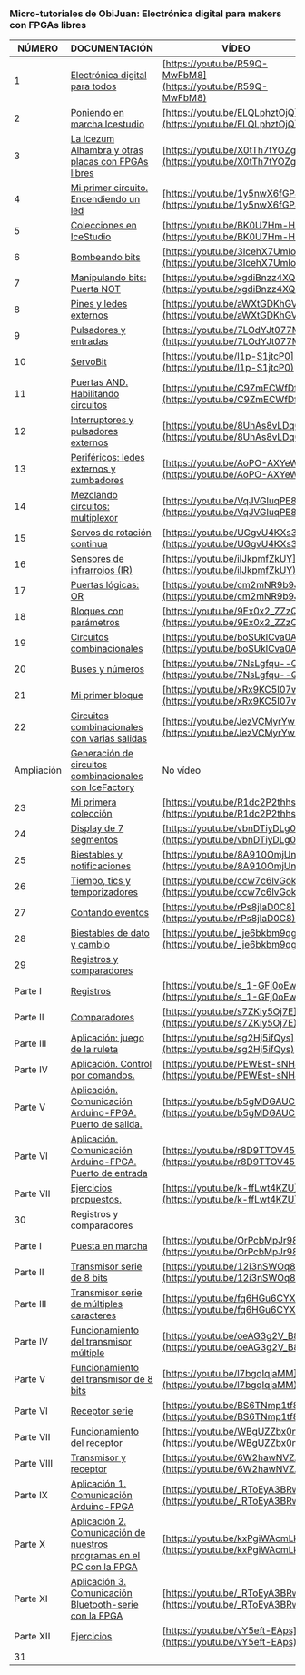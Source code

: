 ### Micro-tutoriales de ObiJuan: **Electrónica digital para makers con FPGAs libres**

 NÚMERO | DOCUMENTACIÓN  | VÍDEO
--|--|--
 1 | [Electrónica digital para todos](https://github.com/Obijuan/digital-electronics-with-open-FPGAs-tutorial/wiki/Video-1:-Electr%C3%B3nica-digital-para-todos)  | [https://youtu.be/R59Q-MwFbM8](https://youtu.be/R59Q-MwFbM8)
 2 | [Poniendo en marcha Icestudio](https://github.com/Obijuan/digital-electronics-with-open-FPGAs-tutorial/wiki/V%C3%ADdeo-2:-%C2%A1Poniendo-en-marcha-Icestudio)  | [https://youtu.be/ELQLphztOjQ](https://youtu.be/ELQLphztOjQ)
 3 |[La Icezum Alhambra y otras placas con FPGAs libres](https://github.com/Obijuan/digital-electronics-with-open-FPGAs-tutorial/wiki/V%C3%ADdeo-3:-La-Icezum-Alhambra-y-otras-placas-con-FPGAs-libres)  |  [https://youtu.be/X0tTh7tYOZg](https://youtu.be/X0tTh7tYOZg)
 4 | [Mi primer circuito. Encendiendo un led](https://github.com/Obijuan/digital-electronics-with-open-FPGAs-tutorial/wiki/V%C3%ADdeo-4:-Mi-primer-circuito.-Encendiendo-un-led) | [https://youtu.be/1y5nwX6fGP4](https://youtu.be/1y5nwX6fGP4)
 5 | [Colecciones en IceStudio](https://github.com/Obijuan/digital-electronics-with-open-FPGAs-tutorial/wiki/Video-5:-Colecciones-en-Icestudio) | [https://youtu.be/BK0U7Hm-HII](https://youtu.be/BK0U7Hm-HII)
 6 | [Bombeando bits](https://github.com/Obijuan/digital-electronics-with-open-FPGAs-tutorial/wiki/V%C3%ADdeo-6:-Bombeando-bits) |  [https://youtu.be/3IcehX7UmIo](https://youtu.be/3IcehX7UmIo)
 7 | [Manipulando bits: Puerta NOT](https://github.com/Obijuan/digital-electronics-with-open-FPGAs-tutorial/wiki/V%C3%ADdeo-7:-Manipulando-bits.-Puerta-NOT) | [https://youtu.be/xgdiBnzz4XQ](https://youtu.be/xgdiBnzz4XQ)
 8 | [Pines y ledes externos](https://github.com/Obijuan/digital-electronics-with-open-FPGAs-tutorial/wiki/Video-8:-Pines-y-LEDs-externos) | [https://youtu.be/aWXtGDKhGVk](https://youtu.be/aWXtGDKhGVk)
 9 | [Pulsadores y entradas](https://github.com/Obijuan/digital-electronics-with-open-FPGAs-tutorial/wiki/Video-9:-Pulsadores-y-entradas) | [https://youtu.be/7LOdYJt077M](https://youtu.be/7LOdYJt077M)
 10 | [ServoBit](https://github.com/Obijuan/digital-electronics-with-open-FPGAs-tutorial/wiki/V%C3%ADdeo-10:-ServoBit) | [https://youtu.be/l1p-S1jtcP0](https://youtu.be/l1p-S1jtcP0)
 11 | [Puertas AND. Habilitando circuitos](https://github.com/Obijuan/digital-electronics-with-open-FPGAs-tutorial/wiki/V%C3%ADdeo-11:-Puerta-AND.-Habilitando-circuitos) | [https://youtu.be/C9ZmECWfDfQ](https://youtu.be/C9ZmECWfDfQ)
 12 | [Interruptores y pulsadores externos](https://github.com/Obijuan/digital-electronics-with-open-FPGAs-tutorial/wiki/Video-12:-Interruptores-y-pulsadores-externos) | [https://youtu.be/8UhAs8vLDq0](https://youtu.be/8UhAs8vLDq0)
 13 | [Periféricos: ledes externos y zumbadores](https://github.com/Obijuan/digital-electronics-with-open-FPGAs-tutorial/wiki/VIDEO-13:-Perif%C3%A9ricos:-Leds-externos-y-zumbadores) | [https://youtu.be/AoPO-AXYeWk](https://youtu.be/AoPO-AXYeWk)
 14 | [Mezclando circuitos: multiplexor](https://github.com/Obijuan/digital-electronics-with-open-FPGAs-tutorial/wiki/VIDEO-14:-Mezclando-circuitos:-Multiplexor) | [https://youtu.be/VqJVGluqPE8](https://youtu.be/VqJVGluqPE8)
 15 | [Servos de rotación continua](https://github.com/Obijuan/digital-electronics-with-open-FPGAs-tutorial/wiki/VIDEO-15:-Servos-de-rotaci%C3%B3n-continua) | [https://youtu.be/UGgvU4KXs3Q](https://youtu.be/UGgvU4KXs3Q)
 16 | [Sensores de infrarrojos (IR)](https://github.com/Obijuan/digital-electronics-with-open-FPGAs-tutorial/wiki/VIDEO-16:-Sensores-de-Infrarrojos-(IR)) | [https://youtu.be/iIJkpmfZkUY](https://youtu.be/iIJkpmfZkUY)
 17 | [Puertas lógicas: OR](https://github.com/Obijuan/digital-electronics-with-open-FPGAs-tutorial/wiki/VIDEO-17:-Puertas-l%C3%B3gicas:-OR) | [https://youtu.be/cm2mNR9b9Jc](https://youtu.be/cm2mNR9b9Jc)
 18 | [Bloques con parámetros](https://github.com/Obijuan/digital-electronics-with-open-FPGAs-tutorial/wiki/V%C3%ADdeo-18:-Bloques-con-par%C3%A1metros) | [https://youtu.be/9Ex0x2_ZZzQ](https://youtu.be/9Ex0x2_ZZzQ)
 19 | [Circuitos combinacionales](https://github.com/Obijuan/digital-electronics-with-open-FPGAs-tutorial/wiki/V%C3%ADdeo-19:-Circuitos-combinacionales) | [https://youtu.be/boSUklCva0A](https://youtu.be/boSUklCva0A)
 20 | [Buses y números](https://github.com/Obijuan/digital-electronics-with-open-FPGAs-tutorial/wiki/V%C3%ADdeo-20:-Buses-y-n%C3%BAmeros) | [https://youtu.be/7NsLgfqu--Q](https://youtu.be/7NsLgfqu--Q)
 21 | [Mi primer bloque](https://github.com/Obijuan/digital-electronics-with-open-FPGAs-tutorial/wiki/V%C3%ADdeo-21:-Mi-primer-bloque) | [https://youtu.be/xRx9KC5I07w](https://youtu.be/xRx9KC5I07w)
 22 | [Circuitos combinacionales con varias salidas](https://github.com/Obijuan/digital-electronics-with-open-FPGAs-tutorial/wiki/V%C3%ADdeo-22:-Circuitos-combinacionales-con-varias-salidas) | [https://youtu.be/JezVCMyrYw0](https://youtu.be/JezVCMyrYw0)
  Ampliación  | [Generación de circuitos combinacionales con IceFactory](https://obijuan.github.io/iceFactory/index.html)  | No vídeo
 23 | [Mi primera colección](https://github.com/Obijuan/digital-electronics-with-open-FPGAs-tutorial/wiki/V%C3%ADdeo-23:-Mi-primera-colecci%C3%B3n) | [https://youtu.be/R1dc2P2thhs](https://youtu.be/R1dc2P2thhs)
 24 | [Display de 7 segmentos](https://github.com/Obijuan/digital-electronics-with-open-FPGAs-tutorial/wiki/V%C3%ADdeo-24:-Display-de-7-segmentos) | [https://youtu.be/vbnDTiyDLg0](https://youtu.be/vbnDTiyDLg0)
 25 | [Biestables y notificaciones](https://github.com/Obijuan/digital-electronics-with-open-FPGAs-tutorial/wiki/V%C3%ADdeo-25:-Biestables-y-notificaciones) | [https://youtu.be/8A910OmjUnc](https://youtu.be/8A910OmjUnc)
 26 | [Tiempo, tics y temporizadores](https://github.com/Obijuan/digital-electronics-with-open-FPGAs-tutorial/wiki/V%C3%ADdeo-26:-Tiempo,-tics-y-temporizadores) | [https://youtu.be/ccw7c6lvGok](https://youtu.be/ccw7c6lvGok)
 27 | [Contando eventos](https://github.com/Obijuan/digital-electronics-with-open-FPGAs-tutorial/wiki/V%C3%ADdeo-27:-Contando-eventos) | [https://youtu.be/rPs8jIaD0C8](https://youtu.be/rPs8jIaD0C8)
 28 | [Biestables de dato y cambio](https://github.com/Obijuan/digital-electronics-with-open-FPGAs-tutorial/wiki/V%C3%ADdeo-28:-Biestables-de-datos-y-cambio) | [https://youtu.be/_je6bkbm9qg](https://youtu.be/_je6bkbm9qg)
 29 |  [Registros y comparadores](https://github.com/Obijuan/digital-electronics-with-open-FPGAs-tutorial/wiki/V%C3%ADdeo-29:-Registros-y-comparadores) |
 Parte I | [Registros](https://github.com/Obijuan/digital-electronics-with-open-FPGAs-tutorial/wiki/V%C3%ADdeo-29:-Registros-y-comparadores#registros)   | [https://youtu.be/s_1-GFj0oEw](https://youtu.be/s_1-GFj0oEw)
 Parte II | [Comparadores](https://github.com/Obijuan/digital-electronics-with-open-FPGAs-tutorial/wiki/V%C3%ADdeo-29:-Registros-y-comparadores#comparadores)  | [https://youtu.be/s7ZKiy5Oj7E](https://youtu.be/s7ZKiy5Oj7E)
 Parte III | [Aplicación: juego de la ruleta](https://github.com/Obijuan/digital-electronics-with-open-FPGAs-tutorial/wiki/V%C3%ADdeo-29:-Registros-y-comparadores#ejemplo-6-juego-de-la-ruleta)  | [https://youtu.be/sg2Hj5ifQys](https://youtu.be/sg2Hj5ifQys)
 Parte IV | [Aplicación. Control por comandos.](https://github.com/Obijuan/digital-electronics-with-open-FPGAs-tutorial/wiki/V%C3%ADdeo-29:-Registros-y-comparadores#ejemplo-7-control-por-comandos)  | [https://youtu.be/PEWEst-sNH4](https://youtu.be/PEWEst-sNH4)
 Parte V | [Aplicación. Comunicación Arduino-FPGA. Puerto de salida.](https://github.com/Obijuan/digital-electronics-with-open-FPGAs-tutorial/wiki/V%C3%ADdeo-29:-Registros-y-comparadores#ejemplo-8-implementaci%C3%B3n-de-un-puerto-de-salida-adicional-para-el-arduino)   | [https://youtu.be/b5gMDGAUClk](https://youtu.be/b5gMDGAUClk)
 Parte VI| [Aplicación. Comunicación Arduino-FPGA. Puerto de entrada](https://github.com/Obijuan/digital-electronics-with-open-FPGAs-tutorial/wiki/V%C3%ADdeo-29:-Registros-y-comparadores#ejemplo-9-implementaci%C3%B3n-de-un-puerto-de-entrada-adicional-para-el-arduino)  | [https://youtu.be/r8D9TTOV454](https://youtu.be/r8D9TTOV454)
 Parte VII| [Ejercicios propuestos.](https://github.com/Obijuan/digital-electronics-with-open-FPGAs-tutorial/wiki/V%C3%ADdeo-29:-Registros-y-comparadores#ejercicios-propuestos-20-bitpoints)  | [https://youtu.be/k-ffLwt4KZU](https://youtu.be/k-ffLwt4KZU)
 30 | Registros y comparadores |
Parte I | [Puesta en marcha]()   | [https://youtu.be/OrPcbMpJr98](https://youtu.be/OrPcbMpJr98)
Parte II | [Transmisor serie de 8 bits](https://github.com/Obijuan/digital-electronics-with-open-FPGAs-tutorial/wiki/V%C3%ADdeo-30:-Puerto-serie#transmisor-serie)   | [https://youtu.be/12i3nSWOq8c](https://youtu.be/12i3nSWOq8c)
Parte III | [Transmisor serie de múltiples caracteres]()   | [https://youtu.be/fq6HGu6CYXk](https://youtu.be/fq6HGu6CYXk)
Parte IV | [Funcionamiento del transmisor múltiple]()   | [https://youtu.be/oeAG3g2V_B8](https://youtu.be/oeAG3g2V_B8)
Parte V | [Funcionamiento del transmisor de 8 bits]()   | [https://youtu.be/l7bgqIqjaMM](https://youtu.be/l7bgqIqjaMM)
Parte VI | [Receptor serie]()   | [https://youtu.be/BS6TNmp1tf8](https://youtu.be/BS6TNmp1tf8)
Parte VII | [Funcionamiento del receptor]()   | [https://youtu.be/WBgUZZbx0nQ](https://youtu.be/WBgUZZbx0nQ)
Parte VIII | [Transmisor y receptor]()   | [https://youtu.be/6W2hawNVZAc](https://youtu.be/6W2hawNVZAc)
Parte IX | [Aplicación 1. Comunicación Arduino-FPGA]()   | [https://youtu.be/_RToEyA3BRw](https://youtu.be/_RToEyA3BRw)
Parte X | [Aplicación 2. Comunicación de nuestros programas en el PC con la FPGA]()   | [https://youtu.be/kxPgiWAcmLk](https://youtu.be/kxPgiWAcmLk)
Parte XI | [Aplicación 3. Comunicación Bluetooth-serie con la FPGA]()   | [https://youtu.be/_RToEyA3BRw](https://youtu.be/_RToEyA3BRw)
Parte XII | [Ejercicios]()   | [https://youtu.be/vY5eft-EAps](https://youtu.be/vY5eft-EAps)
 31 |  |
